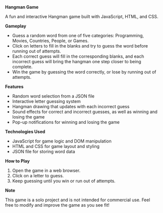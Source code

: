 **Hangman Game**

A fun and interactive Hangman game built with JavaScript, HTML, and CSS.

**Gameplay**

* Guess a random word from one of five categories: Programming, Movies, Countries, People, or Games.
* Click on letters to fill in the blanks and try to guess the word before running out of attempts.
* Each correct guess will fill in the corresponding blanks, and each incorrect guess will bring the hangman one step closer to being complete.
* Win the game by guessing the word correctly, or lose by running out of attempts.

**Features**

* Random word selection from a JSON file
* Interactive letter guessing system
* Hangman drawing that updates with each incorrect guess
* Sound effects for correct and incorrect guesses, as well as winning and losing the game
* Pop-up notifications for winning and losing the game

**Technologies Used**

* JavaScript for game logic and DOM manipulation
* HTML and CSS for game layout and styling
* JSON file for storing word data

**How to Play**

1. Open the game in a web browser.
2. Click on a letter to guess.
3. Keep guessing until you win or run out of attempts.

**Note**

This game is a solo project and is not intended for commercial use. Feel free to modify and improve the game as you see fit!
